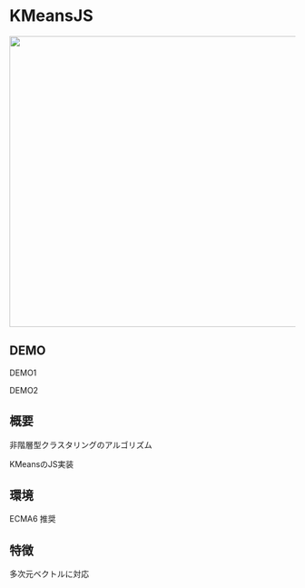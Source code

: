 # KMeansJS
<img src="https://github.com/s-yoshiki/KMeansJS/blob/master/images/kmeans.gif" width="512" height="512">

## DEMO
<a freh="http://jsrun.it/s.yoshiki1123/K4ER">DEMO1</a>

<a freh="http://jsrun.it/s.yoshiki1123/2ykv">DEMO2</a>

## 概要
非階層型クラスタリングのアルゴリズム

KMeansのJS実装

## 環境
ECMA6 推奨

## 特徴
多次元ベクトルに対応
